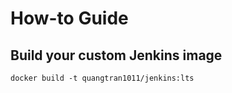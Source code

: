 # How-to Guide

## Build your custom Jenkins image

```shell
docker build -t quangtran1011/jenkins:lts
```